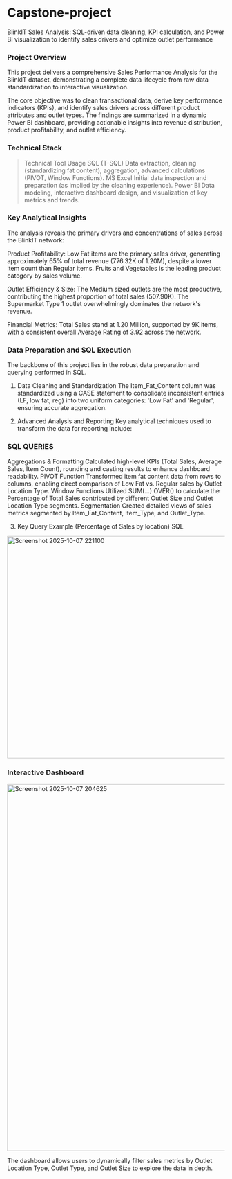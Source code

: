 # Capstone-project
BlinkIT Sales Analysis: SQL-driven data cleaning, KPI calculation, and Power BI visualization to identify sales drivers and optimize outlet performance

###  Project Overview
This project delivers a comprehensive Sales Performance Analysis for the BlinkIT dataset, demonstrating a complete data lifecycle from raw data standardization to interactive visualization.

The core objective was to clean transactional data, derive key performance indicators (KPIs), and identify sales drivers across different product attributes and outlet types. The findings are summarized in a dynamic Power BI dashboard, providing actionable insights into revenue distribution, product profitability, and outlet efficiency.

 ### Technical Stack
 
> Technical Tool Usage
SQL (T-SQL)	Data extraction, cleaning (standardizing fat content), aggregation, advanced calculations (PIVOT, Window Functions).
MS Excel	Initial data inspection and preparation (as implied by the cleaning experience).
Power BI	Data modeling, interactive dashboard design, and visualization of key metrics and trends.


### Key Analytical Insights
The analysis reveals the primary drivers and concentrations of sales across the BlinkIT network:

Product Profitability: Low Fat items are the primary sales driver, generating  approximately 65% of total revenue (776.32K of 1.20M), despite a lower item count than Regular items. Fruits and Vegetables is the leading product category by sales volume.

Outlet Efficiency & Size: The Medium sized outlets are the most productive, contributing the highest proportion of total sales (507.90K). The Supermarket Type 1 outlet overwhelmingly dominates the network's revenue.

Financial Metrics: Total Sales stand at 1.20 Million, supported by 9K items, with a consistent overall Average Rating of 3.92 across the network.

### Data Preparation and SQL Execution

The backbone of this project lies in the robust data preparation and querying performed in SQL.

1. Data Cleaning and Standardization
The Item_Fat_Content column was standardized using a CASE statement to consolidate inconsistent entries (LF, low fat, reg) into two uniform categories: 'Low Fat' and 'Regular', ensuring accurate aggregation.

2. Advanced Analysis and Reporting
Key analytical techniques used to transform the data for reporting include:

### SQL QUERIES
Aggregations & Formatting	Calculated high-level KPIs (Total Sales, Average Sales, Item Count), rounding and casting results to enhance dashboard readability.
PIVOT Function	Transformed item fat content data from rows to columns, enabling direct comparison of Low Fat vs. Regular sales by Outlet Location Type.
Window Functions	Utilized SUM(...) OVER() to calculate the Percentage of Total Sales contributed by different Outlet Size and Outlet Location Type segments.
Segmentation	Created detailed views of sales metrics segmented by Item_Fat_Content, Item_Type, and Outlet_Type.


3. Key Query Example (Percentage of Sales by location)
SQL
<img width="1364" height="513" alt="Screenshot 2025-10-07 221100" src="https://github.com/user-attachments/assets/8ed223c8-df1d-461a-9a3e-9ce00869959a" />


### Interactive Dashboard
<img width="1582" height="847" alt="Screenshot 2025-10-07 204625" src="https://github.com/user-attachments/assets/a794cad8-8b09-4fac-826a-63321f105217" />


The dashboard allows users to dynamically filter sales metrics by Outlet Location Type, Outlet Type, and Outlet Size to explore the data in depth.
